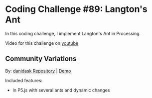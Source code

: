 # Coding Challenge #89: Langton's Ant

In this coding challenge, I implement Langton's Ant in Processing.

Video for this challenge on [youtube](https://www.youtube.com/watch?v=G1EgjgMo48U)

## Community Variations

By: [danidask](https://github.com/danidask)
[Repository](https://github.com/danidask/langtons_ant_p5) | [Demo](https://danidask.github.io/langtons_ant_p5)

Included features:
- In P5.js with several ants and dynamic changes

